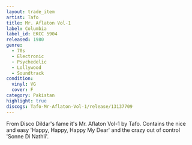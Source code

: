 ```yaml
---
layout: trade_item
artist: Tafo
title: Mr. Aflaton Vol-1
label: Columbia
label_id: EKCC 5904
released: 1980
genre:
  - 70s
  - Electronic
  - Psychedelic
  - Lollywood
  - Soundtrack
condition:
  vinyl: VG
  cover: F
category: Pakistan
highlight: true
discogs: Tafo-Mr-Aflaton-Vol-1/release/13137709
---
```


From Disco Dildar's fame it's Mr. Aflaton Vol-1 by Tafo. Contains the nice and easy 'Happy, Happy, Happy My Dear' and the crazy out of control 'Sonne Di Nathli'.
